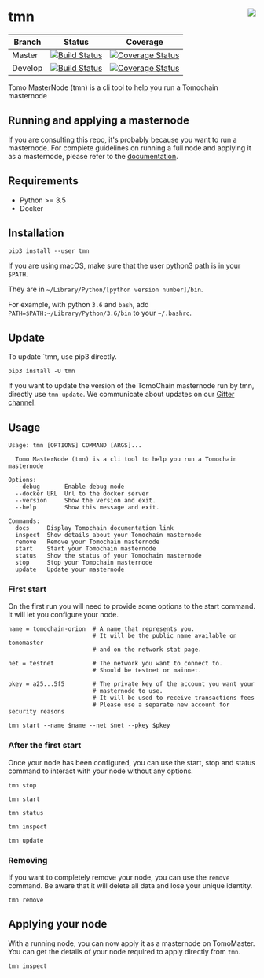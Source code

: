 # tmn <a href="https://gitter.im/tomochain/tmn"><img align="right" src="https://badges.gitter.im/gitterHQ/gitter.png"></a>

| Branch  | Status | Coverage |
| --- | --- | --- |
| Master | [![Build Status](https://travis-ci.org/tomochain/tmn.svg?branch=master)](https://travis-ci.org/tomochain/tmn) | [![Coverage Status](https://coveralls.io/repos/github/tomochain/tmn/badge.svg?branch=master)](https://coveralls.io/github/tomochain/tmn?branch=master) |
| Develop | [![Build Status](https://travis-ci.org/tomochain/tmn.svg?branch=develop)](https://travis-ci.org/tomochain/tmn) | [![Coverage Status](https://coveralls.io/repos/github/tomochain/tmn/badge.svg?branch=develop)](https://coveralls.io/github/tomochain/tmn?branch=develop) |

Tomo MasterNode (tmn) is a cli tool to help you run a Tomochain masternode

## Running and applying a masternode

If you are consulting this repo, it's probably because you want to run a masternode.
For complete guidelines on running a full node and applying it as a masternode, please refer to the [documentation](https://docs.tomochain.com/get-started/run-node/).

## Requirements

- Python >= 3.5
- Docker

## Installation

```
pip3 install --user tmn
```

If you are using macOS, make sure that the user python3 path is in your `$PATH`.

They are in `~/Library/Python/[python version number]/bin`.

For example, with python `3.6` and `bash`, add `PATH=$PATH:~/Library/Python/3.6/bin` to your `~/.bashrc`.

## Update

To update `tmn, use pip3 directly.

```
pip3 install -U tmn
```

If you want to update the version of the TomoChain masternode run by tmn, directly use `tmn update`.
We communicate about updates on our [Gitter channel](https://gitter.im/tomochain/tmn).

## Usage

```
Usage: tmn [OPTIONS] COMMAND [ARGS]...

  Tomo MasterNode (tmn) is a cli tool to help you run a Tomochain masternode

Options:
  --debug       Enable debug mode
  --docker URL  Url to the docker server
  --version     Show the version and exit.
  --help        Show this message and exit.

Commands:
  docs     Display Tomochain documentation link
  inspect  Show details about your Tomochain masternode
  remove   Remove your Tomochain masternode
  start    Start your Tomochain masternode
  status   Show the status of your Tomochain masternode
  stop     Stop your Tomochain masternode
  update   Update your masternode
```

### First start

On the first run you will need to provide some options to the start command.
It will let you configure your node.

```
name = tomochain-orion  # A name that represents you.
                        # It will be the public name available on tomomaster
                        # and on the network stat page.

net = testnet           # The network you want to connect to.
                        # Should be testnet or mainnet.

pkey = a25...5f5        # The private key of the account you want your
                        # masternode to use.
                        # It will be used to receive transactions fees
                        # Please use a separate new account for security reasons

tmn start --name $name --net $net --pkey $pkey
```

### After the first start

Once your node has been configured, you can use the start, stop and
status command to interact with your node without any options.

```
tmn stop

tmn start

tmn status

tmn inspect

tmn update
```

### Removing

If you want to completely remove your node, you can use the `remove` command.
Be aware that it will delete all data and lose your unique identity.

```
tmn remove
```

## Applying your node

With a running node, you can now apply it as a masternode on TomoMaster.
You can get the details of your node required to apply directly from `tmn`.

```
tmn inspect
```
